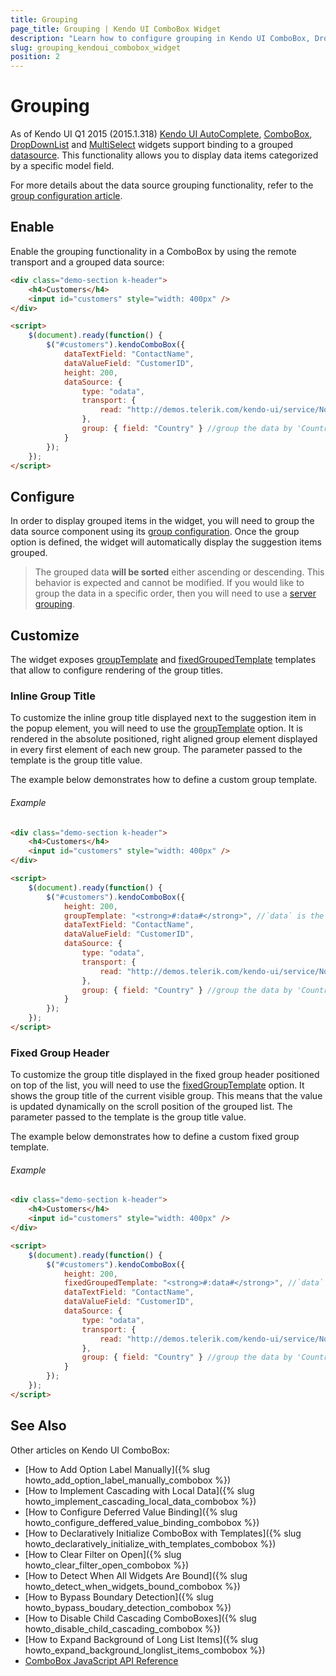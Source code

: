 ```yaml
---
title: Grouping
page_title: Grouping | Kendo UI ComboBox Widget
description: "Learn how to configure grouping in Kendo UI ComboBox, DropDownList, AutoComplete and MultiSelect widgets."
slug: grouping_kendoui_combobox_widget
position: 2
---
```


# Grouping

As of Kendo UI Q1 2015 (2015.1.318) [Kendo UI AutoComplete](http://demos.telerik.com/kendo-ui/autocomplete/index), [ComboBox](http://demos.telerik.com/kendo-ui/combobox/index), [DropDownList](http://demos.telerik.com/kendo-ui/dropdownlist/index) and [MultiSelect](http://demos.telerik.com/kendo-ui/multiselect/index) widgets support binding to a grouped [datasource](http://docs.telerik.com/kendo-ui/framework/datasource/overview). This functionality allows you to display data items categorized by a specific model field.

For more details about the data source grouping functionality, refer to the [group configuration article](http://docs.telerik.com/kendo-ui/api/javascript/data/datasource#configuration-group).

## Enable

Enable the grouping functionality in a ComboBox by using the remote transport and a grouped data source:

```html
<div class="demo-section k-header">
    <h4>Customers</h4>
    <input id="customers" style="width: 400px" />
</div>

<script>
    $(document).ready(function() {
        $("#customers").kendoComboBox({
            dataTextField: "ContactName",
            dataValueField: "CustomerID",
            height: 200,
            dataSource: {
                type: "odata",
                transport: {
                    read: "http://demos.telerik.com/kendo-ui/service/Northwind.svc/Customers"
                },
                group: { field: "Country" } //group the data by 'Country' field
            }
        });
    });
</script>
```

## Configure

In order to display grouped items in the widget, you will need to group the data source component using its [group configuration](http://docs.telerik.com/kendo-ui/api/javascript/data/datasource#configuration-group). Once the group option is defined, the widget will automatically display the suggestion items grouped.

> The grouped data **will be sorted** either ascending or descending. This behavior is expected and cannot be modified. If you would like to group the data in a specific order,
then you will need to use a [server grouping](/api/javascript/data/datasource#configuration-serverGrouping).

## Customize

The widget exposes [groupTemplate](http://docs.telerik.com/kendo-ui/api/javascript/ui/combobox#configuration-groupTemplate) and [fixedGroupedTemplate](http://docs.telerik.com/kendo-ui/api/javascript/ui/combobox#configuration-fixedGroupTemplate) templates that allow to configure rendering of the group titles.

### Inline Group Title

To customize the inline group title displayed next to the suggestion item in the popup element, you will need to use the [groupTemplate](http://docs.telerik.com/kendo-ui/api/javascript/ui/combobox#configuration-groupTemplate) option. It is rendered in the absolute positioned, right aligned group element displayed in every first element of each new group. The parameter passed to the template is the group title value.

The example below demonstrates how to define a custom group template.

###### Example

```html
<div class="demo-section k-header">
    <h4>Customers</h4>
    <input id="customers" style="width: 400px" />
</div>

<script>
    $(document).ready(function() {
        $("#customers").kendoComboBox({
            height: 200,
            groupTemplate: "<strong>#:data#</strong>", //`data` is the title of the group
            dataTextField: "ContactName",
            dataValueField: "CustomerID",
            dataSource: {
                type: "odata",
                transport: {
                    read: "http://demos.telerik.com/kendo-ui/service/Northwind.svc/Customers"
                },
                group: { field: "Country" } //group the data by 'Country' field
            }
        });
    });
</script>
```

### Fixed Group Header

To customize the group title displayed in the fixed group header positioned on top of the list, you will need to use the [fixedGroupTemplate](http://docs.telerik.com/kendo-ui/api/javascript/ui/combobox#configuration-fixedGroupTemplate) option. It shows the group title of the current visible group. This means that the value is updated dynamically on the scroll position of the grouped list. The parameter passed to the template is the group title value.

The example below demonstrates how to define a custom fixed group template.

###### Example

```html
<div class="demo-section k-header">
    <h4>Customers</h4>
    <input id="customers" style="width: 400px" />
</div>

<script>
    $(document).ready(function() {
        $("#customers").kendoComboBox({
            height: 200,
            fixedGroupedTemplate: "<strong>#:data#</strong>", //`data` is the title of the group
            dataTextField: "ContactName",
            dataValueField: "CustomerID",
            dataSource: {
                type: "odata",
                transport: {
                    read: "http://demos.telerik.com/kendo-ui/service/Northwind.svc/Customers"
                },
                group: { field: "Country" } //group the data by 'Country' field
            }
        });
    });
</script>
```

## See Also

Other articles on Kendo UI ComboBox:

* [How to Add Option Label Manually]({% slug howto_add_option_label_manually_combobox %})
* [How to Implement Cascading with Local Data]({% slug howto_implement_cascading_local_data_combobox %})
* [How to Configure Deferred Value Binding]({% slug howto_configure_deffered_value_binding_combobox %})
* [How to Declaratively Initialize ComboBox with Templates]({% slug howto_declaratively_initialize_with_templates_combobox %})
* [How to Clear Filter on Open]({% slug howto_clear_filter_open_combobox %})
* [How to Detect When All Widgets Are Bound]({% slug howto_detect_when_widgets_bound_combobox %})
* [How to Bypass Boundary Detection]({% slug howto_bypass_boudary_detection_combobox %})
* [How to Disable Child Cascading ComboBoxes]({% slug howto_disable_child_cascading_combobox %})
* [How to Expand Background of Long List Items]({% slug howto_expand_background_longlist_items_combobox %})
* [ComboBox JavaScript API Reference](/api/javascript/ui/combobox)
